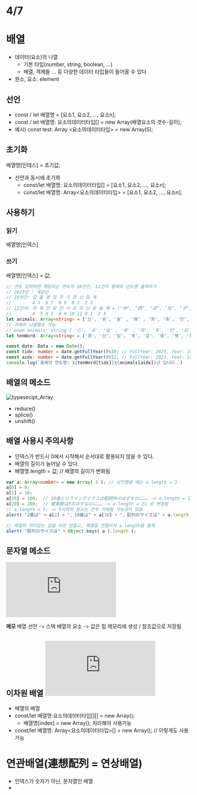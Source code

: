 # 4/7
# 배열 
- 데이터(요소)의 나열
  - 기본 타입(number, string, boolean, ...)
  - 배열, 객체들 ... 등 다양한 데이터 타입들이 들어올 수 있다
- 원소, 요소: element

## 선언
- const / let 배열명 = [요소1, 요소2, ..., 요소n];
- const / let 배열명: 요소의데이터타입[] = new Array(배열요소의 갯수-길이);
- 예시) const test: Array <요소의데이터타입> = new Array(5);

## 초기화
배열명[인데스] = 초기값;
- 선언과 동시에 초기화
  -  const/let 배열명: 요소의데이터타입[] = [요소1, 요소2, ..., 요소n];
  -  const/let 배열명: Array<요소의데이터타입> = [요소1, 요소2, ..., 요소n];

## 사용하기

### 읽기
배열명[인덱스]
### 쓰기
배열명[인덱스] = 값;

```typescript
// 연도 입력하면 해당되는 연도의 10천간, 12간지 형태의 년도명 출력하기
// 2023년 : 계묘년
// 10천간: 갑 을 병 정 무 기 경 신 임 계
//        4 5  6 7  8 9  0 1  2 3
// 12간지: 좌 축 인 묘 진 사 오 미 신 유 술 해 = ("申", "酉", "戌", "亥", "子", "丑", "寅", "卯", "辰", "巳", "午", "未")
//        4  5 6 7  8 9 10 11 0 1  2 3
let animals: Array<string> = ['신', '유', '술' , '해' , '좌', '축', '인', '묘', '진', '사', '오', '미']
// 아래의 나열형도 가능
// enum animals: string { '신', '유', '술' , '해' , '좌', '축', '인', '묘', '진', '사', '오', '미' };
let tenWord: Array<string> = ['경', '신', '임', '계', '갑', '을', '병', '정', '무', '기',];

const date: Data = new Date();
const tidx: number = date.getFullYear()%10; // FullYear: 2023, Year: 23
const aidx: number = date.getFullYear()%12; // FullYear: 2023, Year: 23
console.log(`올해의 연도명: ${tenWord[tidx]}${animals[aidx]}년 입니다.`)
```

## 배열의 메소드
![typesecipt_Array](https://www.tutorialsteacher.com/typescript/typescript-array)
* reduce() 
* splice()
* unshift()

## 배열 사용시 주의사항
- 인덱스가 반드시 0에서 시작해서 순서대로 활용되지 않을 수 있다.
- 배열의 길이가 늘어날 수 있다.
- 배열명.length = 값; // 배열의 길이가 변화됨
```typescript
var a: Array<number> = new Array( 3 ); // 선언했을 때는 a.length = 3
a[0] = 0;
a[1] = 10;
a[10] = 100;  // 10番というインデックスは範囲外のはずなのに…… -> a.length = 11 로 변경됨
a[20] = 200;  // 要素数は3のはずなのに…… -> a.length = 21 로 변경됨
// a.length = 5; -> 5이하의 원소는 전부 삭제될 가능성이 있음
alert( "2番は" + a[2] + "、10番は" + a[10] + "、配列のサイズは" + a.length );

// 배열의 의미있는 값을 키로 만들고, 배열을 만들어서 a.length를 출력
alert( "配列のサイズは" + Object.keys( a ).length );
```  

## 문자열 메소드
![typesecipt_String](https://www.tutorialspoint.com/typescript/typescript_strings.htm)


**메모**
배열 선언 -> 스택
배열의 요소 -> 값은 힙 메모리에 생성 / 참조값으로 저장됨

## 이차원 배열 ![2차원배열 원리](https://atmarkit.itmedia.co.jp/ait/articles/1412/15/news119_4.html)
- 배열의 배열
- const/let 배열명:요소의데이터타입[][] = new Array();
  - 배열명[index] = new Array(); 처리해야 사용가능
- const/let 배열명: Array<요소의데이터타입>[] = new Array(); // 이렇게도 사용가능
# 연관배열(連想配列 = 연상배열)
- 인덱스가 숫자가 아닌, 문자열인 배열
- 
